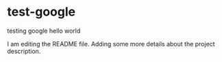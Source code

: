 # test-google
testing google
hello world 


I am editing the README file. Adding some more details about the project description.
